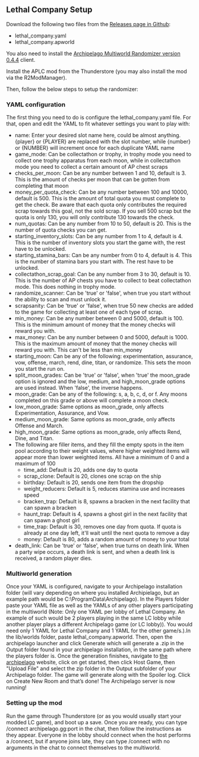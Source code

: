 ## Lethal Company Setup
Download the following two files from the [Releases page in Github](https://github.com/Awesomeness278/APLC/releases/latest):
- lethal_company.yaml
- lethal_company.apworld

You also need to install the [Archipelago Multiworld Randomizer version 0.4.4](https://github.com/ArchipelagoMW/Archipelago/releases/latest) client.

Install the APLC mod from the Thunderstore (you may also install the mod via the R2ModManager).

Then, follow the below steps to setup the randomizer:

### YAML configuration
The first thing you need to do is configure the lethal_company.yaml file. For that, open and
edit the YAML to fit whatever settings you want to play with:
- name: Enter your desired slot name here, could be almost anything. {player} or {PLAYER} are replaced with the slot number, while {number} or {NUMBER} will increment once for each duplicate YAML name
- game_mode: Can be collectathon or trophy, in trophy mode you need to collect one trophy apparatus from each moon, while in collectathon mode you need to collect a certain amount of AP chest scraps
- checks_per_moon: Can be any number between 1 and 10, default is 3. This is the amount of checks per moon that can be gotten from completing that moon
- money_per_quota_check: Can be any number between 100 and 10000, default is 500. This is the amount of total quota you must complete to get the check. Be aware that each quota only contributes the required scrap towards this goal, not the sold scrap. If you sell 500 scrap but the quota is only 130, you will only contribute 130 towards the check.
- num_quotas: Can be any number from 10 to 50, default is 20. This is the number of quota checks you can get.
- starting_inventory_slots: Can be any number from 1 to 4, default is 4. This is the number of inventory slots you start the game with, the rest have to be unlocked.
- starting_stamina_bars: Can be any number from 0 to 4, default is 4. This is the number of stamina bars you start with. The rest have to be unlocked.
- collectathon_scrap_goal: Can be any number from 3 to 30, default is 10. This is the number of AP chests you have to collect to beat collectathon mode. This does nothing in trophy mode.
- randomize_scanner: Can be 'true' or 'false', when true you start without the ability to scan and must unlock it.
- scrapsanity: Can be 'true' or 'false', when true 50 new checks are added to the game for collecting at least one of each type of scrap.
- min_money: Can be any number between 0 and 5000, default is 100. This is the minimum amount of money that the money checks will reward you with.
- max_money: Can be any number between 0 and 5000, default is 1000. This is the maximum amount of money that the money checks will reward you with. This can't be less than min_money
- starting_moon: Can be any of the following: experimentation, assurance, vow, offense, march, rend, dine, titan, or randomize. This sets the moon you start the run on.
- split_moon_grades: Can be 'true' or 'false', when 'true' the moon_grade option is ignored and the low, medium, and high_moon_grade options are used instead. When 'false', the inverse happens.
- moon_grade: Can be any of the following: s, a, b, c, d, or f. Any moons completed on this grade or above will complete a moon check.
- low_moon_grade: Same options as moon_grade, only affects Experimentation, Assurance, and Vow.
- medium_moon_grade: Same options as moon_grade, only affects Offense and March.
- high_moon_grade: Same options as moon_grade, only affects Rend, Dine, and Titan.
- The following are filler items, and they fill the empty spots in the item pool according to their weight values, where higher weighted items will appear more than lower weighted items. All have a minimum of 0 and a maximum of 100
  - time_add: Default is 20, adds one day to quota
  - scrap_clone: Default is 20, clones one scrap on the ship
  - birthday: Default is 20, sends one item from the dropship
  - weight_reducers: Default is 5, reduces stamina use and increases speed
  - bracken_trap: Default is 8, spawns a bracken in the next facility that can spawn a bracken
  - haunt_trap: Default is 4, spawns a ghost girl in the next facility that can spawn a ghost girl
  - time_trap: Default is 30, removes one day from quota. If quota is already at one day left, it'll wait until the next quota to remove a day
  - money: Default is 80, adds a random amount of money to your total 
- death_link: Can be 'true' or 'false', when true turns on death link. When a party wipe occurs, a death link is sent, and when a death link is received, a random player dies.

### Multiworld generation
Once your YAML is configured, navigate to your Archipelago installation folder (will vary
depending on where you installed Archipielago, but an example path would be
C:\ProgramData\Archipelago). In the Players folder paste your YAML file as well as the
YAMLs of any other players participating in the multiworld (Note: Only one YAML per lobby
of Lethal Company. An example of such would be 2 players playing in the same LC lobby
while another player plays a different Archipelago game (or LC lobby)). You would need only
1 YAML for Lethal Company and 1 YAML for the other game/s.).In the lib/worlds folder, paste
lethal_company.apworld. Then, open the archipelago launcher and click Generate which will
generate a .zip in the Output folder found in your archipelago installation, in the same path
where the players folder is. Once the generation finishes, navigate to [the archipelago](https://archipelago.gg)
website, click on get started, then click Host Game, then "Upload File" and select the zip
folder in the Output subfolder of your Archipelago folder. The game will generate along with
the Spoiler log. Click on Create New Room and that’s done! The Archipelago server is now
running!

### Setting up the mod
Run the game through Thunderstore (or as you would usually start your modded LC game),
and boot up a save. Once you are ready, you can type /connect archipelago.gg:port in the
chat, then follow the instructions as they appear. Everyone in the lobby should connect when the host performs a /connect, but if anyone joins late, they can type /connect with no arguments in the chat to connect themselves to the multiworld.